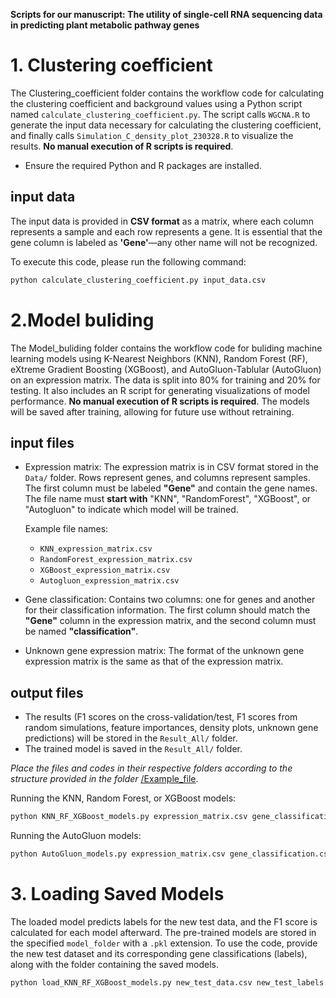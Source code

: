 **Scripts for our manuscript: The utility of single-cell RNA sequencing data in predicting plant metabolic pathway genes**

# 1. Clustering coefficient
The Clustering_coefficient folder contains the workflow code for calculating the clustering coefficient and background values using a Python script named `calculate_clustering_coefficient.py`. The script calls `WGCNA.R` to generate the input data necessary for calculating the clustering coefficient, and finally calls `Simulation_C_density_plot_230328.R` to visualize the results. **No manual execution of R scripts is required**.
* Ensure the required Python and R packages are installed.

## input data
The input data is provided in **CSV format** as a matrix, where each column represents a sample and each row represents a gene. It is essential that the gene column is labeled as **'Gene'**—any other name will not be recognized.

To execute this code, please run the following command:
```bash
python calculate_clustering_coefficient.py input_data.csv
```

# 2.Model buliding
The Model_buliding folder contains the workflow code for buliding machine learning models using K-Nearest Neighbors (KNN), Random Forest (RF), eXtreme Gradient Boosting (XGBoost), and AutoGluon-Tablular (AutoGluon) on an expression matrix. The data is split into 80% for training and 20% for testing. It also includes an R script for generating visualizations of model performance. **No manual execution of R scripts is required**. The models will be saved after training, allowing for future use without retraining. 

## input files
* Expression matrix: The expression matrix is in CSV format stored in the `Data/` folder. Rows represent genes, and columns represent samples. The first column must be labeled **"Gene"** and contain the gene names. The file name must **start with** "KNN", "RandomForest", "XGBoost", or "Autogluon" to indicate which model will be trained.
    
    Example file names:
    - `KNN_expression_matrix.csv`
    - `RandomForest_expression_matrix.csv`
    - `XGBoost_expression_matrix.csv`
    - `Autogluon_expression_matrix.csv`
* Gene classification: Contains two columns: one for genes and another for their classification information. The first column should match the **"Gene"** column in the expression matrix, and the second column must be named **"classification"**.
* Unknown gene expression matrix: The format of the unknown gene expression matrix is the same as that of the expression matrix.

## output files
* The results (F1 scores on the cross-validation/test, F1 scores from random simulations, feature importances, density plots, unknown gene predictions) will be stored in the `Result_All/` folder.
* The trained model is saved in the `Result_All/` folder.

*Place the files and codes in their respective folders according to the structure provided in the folder* [/Example_file](https://github.com/peipeiwang6/Manuscript/tree/main/2024_scRNA_in_pathway_prediction/Example_data).

Running the KNN, Random Forest, or XGBoost models:
```bash
python KNN_RF_XGBoost_models.py expression_matrix.csv gene_classification.csv unknown_gene_expression.csv
```

Running the AutoGluon models:
```bash
python AutoGluon_models.py expression_matrix.csv gene_classification.csv unknown_gene_expression.csv
```

# 3. Loading Saved Models
The loaded model predicts labels for the new test data, and the F1 score is calculated for each model afterward. The pre-trained models are stored in the specified `model_folder` with a `.pkl` extension. To use the code, provide the new test dataset and its corresponding gene classifications (labels), along with the folder containing the saved models.

```bash
python load_KNN_RF_XGBoost_models.py new_test_data.csv new_test_labels.csv model_folder/
```